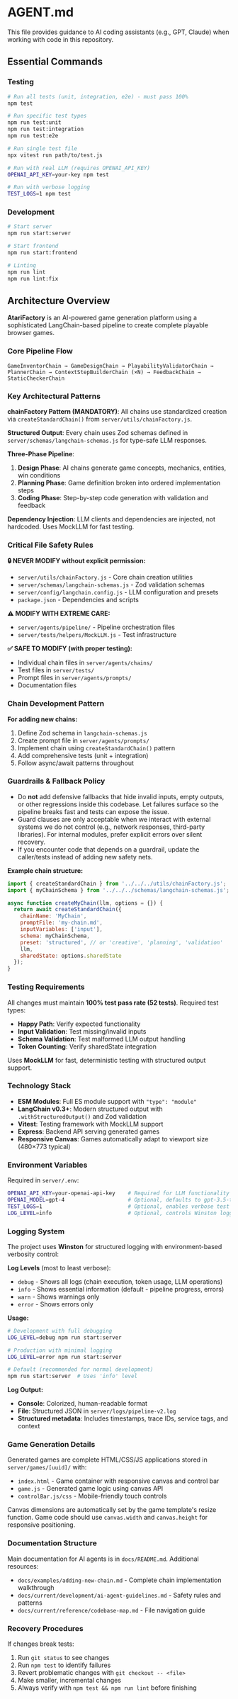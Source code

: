# AGENT.md

This file provides guidance to AI coding assistants (e.g., GPT, Claude) when working with code in this repository.

## Essential Commands

### Testing
```bash
# Run all tests (unit, integration, e2e) - must pass 100%
npm test

# Run specific test types
npm run test:unit
npm run test:integration  
npm run test:e2e

# Run single test file
npx vitest run path/to/test.js

# Run with real LLM (requires OPENAI_API_KEY)
OPENAI_API_KEY=your-key npm test

# Run with verbose logging
TEST_LOGS=1 npm test
```

### Development
```bash
# Start server
npm run start:server

# Start frontend
npm run start:frontend

# Linting
npm run lint
npm run lint:fix
```

## Architecture Overview

**AtariFactory** is an AI-powered game generation platform using a sophisticated LangChain-based pipeline to create complete playable browser games.

### Core Pipeline Flow
```
GameInventorChain → GameDesignChain → PlayabilityValidatorChain → 
PlannerChain → ContextStepBuilderChain (×N) → FeedbackChain → StaticCheckerChain
```

### Key Architectural Patterns

**chainFactory Pattern (MANDATORY)**: All chains use standardized creation via `createStandardChain()` from `server/utils/chainFactory.js`.

**Structured Output**: Every chain uses Zod schemas defined in `server/schemas/langchain-schemas.js` for type-safe LLM responses.

**Three-Phase Pipeline**:
1. **Design Phase**: AI chains generate game concepts, mechanics, entities, win conditions
2. **Planning Phase**: Game definition broken into ordered implementation steps  
3. **Coding Phase**: Step-by-step code generation with validation and feedback

**Dependency Injection**: LLM clients and dependencies are injected, not hardcoded. Uses MockLLM for fast testing.

### Critical File Safety Rules

**🔒 NEVER MODIFY without explicit permission:**
- `server/utils/chainFactory.js` - Core chain creation utilities
- `server/schemas/langchain-schemas.js` - Zod validation schemas
- `server/config/langchain.config.js` - LLM configuration and presets
- `package.json` - Dependencies and scripts

**⚠️ MODIFY WITH EXTREME CARE:**
- `server/agents/pipeline/` - Pipeline orchestration files
- `server/tests/helpers/MockLLM.js` - Test infrastructure

**✅ SAFE TO MODIFY (with proper testing):**
- Individual chain files in `server/agents/chains/`
- Test files in `server/tests/`
- Prompt files in `server/agents/prompts/`
- Documentation files

### Chain Development Pattern

**For adding new chains:**
1. Define Zod schema in `langchain-schemas.js`
2. Create prompt file in `server/agents/prompts/`
3. Implement chain using `createStandardChain()` pattern
4. Add comprehensive tests (unit + integration)
5. Follow async/await patterns throughout

### Guardrails & Fallback Policy

- Do **not** add defensive fallbacks that hide invalid inputs, empty outputs, or other regressions inside this codebase. Let failures surface so the pipeline breaks fast and tests can expose the issue.
- Guard clauses are only acceptable when we interact with external systems we do not control (e.g., network responses, third-party libraries). For internal modules, prefer explicit errors over silent recovery.
- If you encounter code that depends on a guardrail, update the caller/tests instead of adding new safety nets.

**Example chain structure:**
```javascript
import { createStandardChain } from '../../../utils/chainFactory.js';
import { myChainSchema } from '../../../schemas/langchain-schemas.js';

async function createMyChain(llm, options = {}) {
  return await createStandardChain({
    chainName: 'MyChain',
    promptFile: 'my-chain.md',
    inputVariables: ['input'],
    schema: myChainSchema,
    preset: 'structured', // or 'creative', 'planning', 'validation'
    llm,
    sharedState: options.sharedState
  });
}
```

### Testing Requirements

All changes must maintain **100% test pass rate (52 tests)**. Required test types:
- **Happy Path**: Verify expected functionality
- **Input Validation**: Test missing/invalid inputs  
- **Schema Validation**: Test malformed LLM output handling
- **Token Counting**: Verify sharedState integration

Uses **MockLLM** for fast, deterministic testing with structured output support.

### Technology Stack

- **ESM Modules**: Full ES module support with `"type": "module"`
- **LangChain v0.3+**: Modern structured output with `.withStructuredOutput()` and Zod validation
- **Vitest**: Testing framework with MockLLM support
- **Express**: Backend API serving generated games
- **Responsive Canvas**: Games automatically adapt to viewport size (480×773 typical)

### Environment Variables

Required in `server/.env`:
```bash
OPENAI_API_KEY=your-openai-api-key    # Required for LLM functionality
OPENAI_MODEL=gpt-4                    # Optional, defaults to gpt-3.5-turbo
TEST_LOGS=1                           # Optional, enables verbose test logging
LOG_LEVEL=info                        # Optional, controls Winston logging verbosity
```

### Logging System

The project uses **Winston** for structured logging with environment-based verbosity control:

**Log Levels** (most to least verbose):
- `debug` - Shows all logs (chain execution, token usage, LLM operations)
- `info` - Shows essential information (default - pipeline progress, errors)
- `warn` - Shows warnings only
- `error` - Shows errors only

**Usage:**
```bash
# Development with full debugging
LOG_LEVEL=debug npm run start:server

# Production with minimal logging
LOG_LEVEL=error npm run start:server

# Default (recommended for normal development)
npm run start:server  # Uses 'info' level
```

**Log Output:**
- **Console**: Colorized, human-readable format
- **File**: Structured JSON in `server/logs/pipeline-v2.log`
- **Structured metadata**: Includes timestamps, trace IDs, service tags, and context

### Game Generation Details

Generated games are complete HTML/CSS/JS applications stored in `server/games/[uuid]/` with:
- `index.html` - Game container with responsive canvas and control bar
- `game.js` - Generated game logic using canvas API
- `controlBar.js/css` - Mobile-friendly touch controls

Canvas dimensions are automatically set by the game template's resize function. Game code should use `canvas.width` and `canvas.height` for responsive positioning.

### Documentation Structure

Main documentation for AI agents is in `docs/README.md`. Additional resources:
- `docs/examples/adding-new-chain.md` - Complete chain implementation walkthrough
- `docs/current/development/ai-agent-guidelines.md` - Safety rules and patterns
- `docs/current/reference/codebase-map.md` - File navigation guide

### Recovery Procedures

If changes break tests:
1. Run `git status` to see changes
2. Run `npm test` to identify failures
3. Revert problematic changes with `git checkout -- <file>`
4. Make smaller, incremental changes
5. Always verify with `npm test && npm run lint` before finishing
